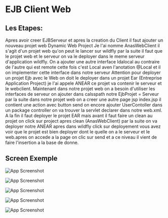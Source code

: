 
# EJB Client Web



## Les Etapes:
Apres avoir creer EJBServeur et apres la creation du Client il faut ajouter un nouveau projet web Dynamic Web Project Je l'ai nomme AnasWebClient il s'agit d'un projet web qu'on peut le lancer sur wildfly par la suite il faut que le projet web et le serveur on va le deployer dans le meme serveur d'application wildfly.
On a ajouter une autre interface Idalocal au contraire de l'autre qui est remote cette fois c'est Local aven l'anotation @Local et il on implementer cette interface dans notre serveur Attention pour deployer un projet Ejb avec le Web on doit le deployer dans un projet Ear (Entreprise Application Project) je l'ai appele ANEAR ce projet va contenir le serveur et le webclient.
Maintenant dans notre projet web on a besoin d'utiliser les interfaces de serveur on ajouter dans calsspath notre EjbProjet = Serveur par la suite dans notre projet web on a creer une autre page jsp index.jsp il contient une action avec button send on encore ajouter UserContoller dans un package controller on va trouver la servlet declarer dans notre web.xml.
A la fin il faut deployer le projet EAR mais avant il faut faire un clean au projet on click sur project apres clean (AnasWebClient) par la suite on va deployer notre ANEAR apres dans wildfly click sur deployement vous avez voir que le projet est bien deployer dont le quelle on a le serveur et le web.apres on accede a la page on clic sur send et a ce niveau il vient de faire l'insertion a la base de donne.
## Screen Exemple

![App Screenshot](https://github.com/Naciri-Anas/Scren/blob/main/Creation%20insertion%20commit.png?raw=true)

![App Screenshot](https://github.com/Naciri-Anas/Scren/blob/main/Screenshot%202023-11-10%20213144.png?raw=true)

![App Screenshot](https://github.com/Naciri-Anas/Scren/blob/main/Screenshot%202023-11-10%20213323.png?raw=true)


![App Screenshot](https://github.com/Naciri-Anas/Scren/blob/main/Screenshot%202023-11-10%20213355.png?raw=true)


![App Screenshot](https://github.com/Naciri-Anas/Scren/blob/main/Screenshot%202023-11-10%20213257.png?raw=true)


